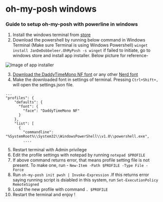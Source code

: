 # oh-my-posh windows
### Guide to setup oh-my-posh with powerline in windows

01. Install the windows terminal from [store](https://aka.ms/terminal)
02. Download the powershell by running below command in Windows Terminal (Make sure Terminal is using Windows Powershell)
` winget install JanDeDobbeleer.OhMyPosh -s winget `
if failed to initiate, go to windows store and install app installer. Below picture for reference-

![Image of app installer](https://i.ibb.co/xz6hqgh/app-installer.png)

03. [Download the DaddyTimeMono NF font](https://drive.google.com/file/d/1DqRKAuQAvFVr39A8w1CeJYuiXf3kiuDd/) or any other [Nerd font](https://www.nerdfonts.com/)
04. Make the downloaded font in settings of terminal. Pressing `Ctrl+Shift+,` will open the settings.json file.

```
...
"profiles": {
    "defaults": {
      "font": {
        "face": "DaddyTimeMono NF"
      }
    },
    "list": [
      {
        "commandline": "%SystemRoot%\\System32\\WindowsPowerShell\\v1.0\\powershell.exe",
        ....
```
05. Restart terminal with Admin privilege
06. Edit the profile settings with notepad by running `notepad $PROFILE`
07. If above command returns error, that means profile setting file is not present. To make one, run - `New-Item -Path $PROFILE -Type File -Force`
08. Run `oh-my-posh init pwsh | Invoke-Expression` .If this returns error saying running script is dsiabled in this system, run `Set-ExecutionPolicy RemoteSigned`
09. Load the new profile with command `. $PROFILE`
10. Restart the terminal and enjoy !
